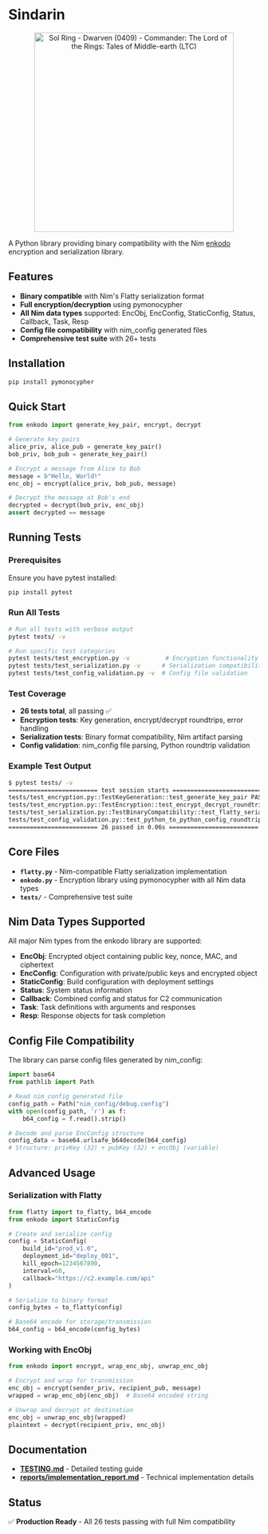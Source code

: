 # Sindarin

<div align="center">
  <img src="https://tcgplayer-cdn.tcgplayer.com/product/488291_in_1000x1000.jpg" width="400" alt="Sol Ring - Dwarven (0409) - Commander: The Lord of the Rings: Tales of Middle-earth (LTC)">
</div>

A Python library providing binary compatibility with the Nim [enkodo](https://github.com/hortinstein/enkodo) encryption and serialization library.

## Features

- **Binary compatible** with Nim's Flatty serialization format
- **Full encryption/decryption** using pymonocypher
- **All Nim data types** supported: EncObj, EncConfig, StaticConfig, Status, Callback, Task, Resp
- **Config file compatibility** with nim_config generated files
- **Comprehensive test suite** with 26+ tests

## Installation

```bash
pip install pymonocypher
```

## Quick Start

```python
from enkodo import generate_key_pair, encrypt, decrypt

# Generate key pairs
alice_priv, alice_pub = generate_key_pair()
bob_priv, bob_pub = generate_key_pair()

# Encrypt a message from Alice to Bob
message = b"Hello, World!"
enc_obj = encrypt(alice_priv, bob_pub, message)

# Decrypt the message at Bob's end
decrypted = decrypt(bob_priv, enc_obj)
assert decrypted == message
```

## Running Tests

### Prerequisites
Ensure you have pytest installed:
```bash
pip install pytest
```

### Run All Tests
```bash
# Run all tests with verbose output
pytest tests/ -v

# Run specific test categories
pytest tests/test_encryption.py -v          # Encryption functionality
pytest tests/test_serialization.py -v      # Serialization compatibility  
pytest tests/test_config_validation.py -v  # Config file validation
```

### Test Coverage
- **26 tests total**, all passing ✅
- **Encryption tests**: Key generation, encrypt/decrypt roundtrips, error handling
- **Serialization tests**: Binary format compatibility, Nim artifact parsing
- **Config validation**: nim_config file parsing, Python roundtrip validation

### Example Test Output
```bash
$ pytest tests/ -v
========================= test session starts =========================
tests/test_encryption.py::TestKeyGeneration::test_generate_key_pair PASSED
tests/test_encryption.py::TestEncryption::test_encrypt_decrypt_roundtrip PASSED
tests/test_serialization.py::TestBinaryCompatibility::test_flatty_serialization_compatibility PASSED
tests/test_config_validation.py::test_python_to_python_config_roundtrip PASSED
========================= 26 passed in 0.06s =========================
```

## Core Files

- **`flatty.py`** - Nim-compatible Flatty serialization implementation
- **`enkodo.py`** - Encryption library using pymonocypher with all Nim data types  
- **`tests/`** - Comprehensive test suite

## Nim Data Types Supported

All major Nim types from the enkodo library are supported:

- **EncObj**: Encrypted object containing public key, nonce, MAC, and ciphertext
- **EncConfig**: Configuration with private/public keys and encrypted object  
- **StaticConfig**: Build configuration with deployment settings
- **Status**: System status information
- **Callback**: Combined config and status for C2 communication
- **Task**: Task definitions with arguments and responses
- **Resp**: Response objects for task completion

## Config File Compatibility

The library can parse config files generated by nim_config:

```python
import base64
from pathlib import Path

# Read nim_config generated file
config_path = Path("nim_config/debug.config")
with open(config_path, 'r') as f:
    b64_config = f.read().strip()

# Decode and parse EncConfig structure
config_data = base64.urlsafe_b64decode(b64_config)
# Structure: privKey (32) + pubKey (32) + encObj (variable)
```

## Advanced Usage

### Serialization with Flatty
```python
from flatty import to_flatty, b64_encode
from enkodo import StaticConfig

# Create and serialize config
config = StaticConfig(
    build_id="prod_v1.0",
    deployment_id="deploy_001", 
    kill_epoch=1234567890,
    interval=60,
    callback="https://c2.example.com/api"
)

# Serialize to binary format
config_bytes = to_flatty(config)

# Base64 encode for storage/transmission  
b64_config = b64_encode(config_bytes)
```

### Working with EncObj
```python
from enkodo import encrypt, wrap_enc_obj, unwrap_enc_obj

# Encrypt and wrap for transmission
enc_obj = encrypt(sender_priv, recipient_pub, message)
wrapped = wrap_enc_obj(enc_obj)  # Base64 encoded string

# Unwrap and decrypt at destination
enc_obj = unwrap_enc_obj(wrapped)
plaintext = decrypt(recipient_priv, enc_obj)
```

## Documentation

- **[TESTING.md](TESTING.md)** - Detailed testing guide
- **[reports/implementation_report.md](reports/implementation_report.md)** - Technical implementation details

## Status

✅ **Production Ready** - All 26 tests passing with full Nim compatibility

